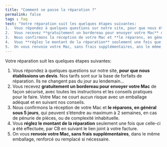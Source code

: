 ```yaml
---
title: "Comment se passe la réparation ?"
permalink: false
tags : faq
text: "Votre réparation suit les quelques étapes suivantes:
1.  Vous répondez à quelques questions sur notre site, pour que nous établissions un devis. Nos tarifs sont sur la base de forfaits de réparation. Ils ne changent pas du jour au lendemain…
2.  Vous recevez **gratuitement un bordereau pour envoyer votre Mac** de façon sécurisé, avec toutes les instructions et les conseils pratiques pour le faire. Votre Mac ne court aucun risque, avec un emballage adéquat et en suivant nos conseils.
3.  Nous confirmons la réception de votre Mac et **le réparons, en général sous 5 jours**, qui peuvent s’étendre au maximum à 2 semaines, en cas de pénurie de pièces, ou de complexité inhabituelle.
4.  Vous **réglez le montant de la réparation** seulement une fois que celle-ci a été effectuée, par CB en suivant le lien joint à votre facture.
5.  On vous renvoie votre Mac, sans frais supplémentaires, ans le même emballage, renforcé ou remplacé si nécessaire."
---
```


Votre réparation suit les quelques étapes suivantes:

1.  Vous répondez à quelques questions sur notre site, **pour que nous établissions un devis**. Nos tarifs sont sur la base de forfaits de réparation. Ils ne changent pas du jour au lendemain…
2.  Vous recevez **gratuitement un bordereau pour envoyer votre Mac** de façon sécurisé, avec toutes les instructions et les conseils pratiques pour le faire. Votre Mac ne court aucun risque avec un emballage adéquat et en suivant nos conseils.
3.  Nous confirmons la réception de votre Mac et **le réparons, en général sous 5 jours**, qui peuvent s’étendre au maximum à 2 semaines, en cas de pénurie de pièces, ou de complexité inhabituelle.
4.  Vous **réglez le montant de la réparation** seulement une fois que celle-ci a été effectuée, par CB en suivant le lien joint à votre facture.
5.  On vous **renvoie votre Mac, sans frais supplémentaires**, dans le même emballage, renforcé ou remplacé si nécessaire.